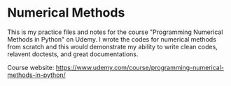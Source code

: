 # Numerical Methods

This is my practice files and notes for the course "Programming Numerical Methods in Python" on Udemy.
I wrote the codes for numerical methods from scratch and this would demonstrate my ability to write clean codes, relavent doctests, and great documentations.


Course website:
https://www.udemy.com/course/programming-numerical-methods-in-python/
